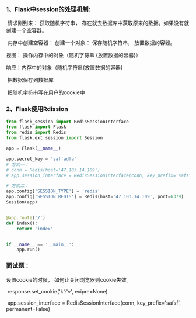 

### 1、Flask中session的处理机制:

​	请求刚到来： 获取随机字符串， 存在就去数据库中获取原来的数据。如果没有就创建一个空容器。

​							内存中创建空容器： 创建一个对象： 保存随机字符串， 放置数据的容器。

视图： 操作内存中的对象（随机字符串 {放置数据的容器}）

响应：内存中的对象（随机字符串{放置数据的容器}

​				把数据保存到数据库

​				把随机字符串写在用户的cookie中



### 2、Flask使用Rdission

``` python
from flask_session import RedisSessionInterface
from flask import Flask
from redis import Redis
from flask.ext.session import Session

app = Flask(__name__)

app.secret_key = 'saffadfa'
# 方式一：
# conn = Redis(host='47.103.14.109')
# app.session_interface = RedisSessionInterface(conn, key_prefix='safsf')

# 方式二：
app.config['SESSION_TYPE'] = 'redis'
app.config['SESSION_REDIS'] = Redis(host='47.103.14.109', port=6379)
Session(app)


@app.route('/')
def index():
    return 'index'


if __name__ == '__main__':
    app.run()
```



### 面试题：

设置cookie的时候， 如何让关闭浏览器则cookie失效。

​	response.set_cookie('k':'v', exipre=None)

​	app.session_interface = RedisSessionInterface(conn, key_prefix='safsf', permanent=False)

